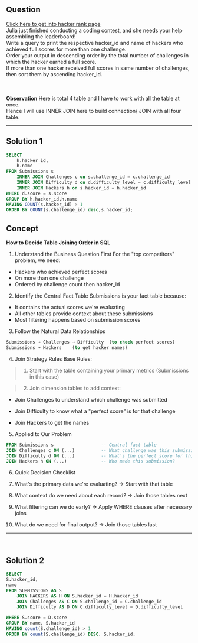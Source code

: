 
## Question


[Click here to get into hacker rank page](https://www.hackerrank.com/challenges/full-score/problem?isFullScreen=true) <br>
Julia just finished conducting a coding contest, and she needs your help assembling the leaderboard! <br>
Write a query to print the respective hacker_id and name of hackers who achieved full scores for more than one challenge. <br>
Order your output in descending order by the total number of challenges in which the hacker earned a full score.<br>
If more than one hacker received full scores in same number of challenges, then sort them by ascending hacker_id.<br>
<br>
<br>

**Observation**
Here is total 4 table and I have to work with all the table at once.<br>
Hence I will use INNER JOIN here to build connection/ JOIN with all four table.<br>

-----------
## Solution 1

```sql
SELECT 
    h.hacker_id,
    h.name 
FROM Submissions s
    INNER JOIN Challenges c on s.challenge_id = c.challenge_id
    INNER JOIN Difficulty d on d.difficulty_level = c.difficulty_level
    INNER JOIN Hackers h on s.hacker_id = h.hacker_id
WHERE d.score = s.score
GROUP BY h.hacker_id,h.name
HAVING COUNT(s.hacker_id) > 1
ORDER BY COUNT(s.challenge_id) desc,s.hacker_id;
```

## Concept
**How to Decide Table Joining Order in SQL**
1. Understand the Business Question First
   For the "top competitors" problem, we need:

* Hackers who achieved perfect scores
* On more than one challenge
* Ordered by challenge count then hacker_id

2. Identify the Central Fact Table
Submissions is your fact table because:
* It contains the actual scores we're evaluating
* All other tables provide context about these submissions
* Most filtering happens based on submission scores
  
3. Follow the Natural Data Relationships
```sql
Submissions → Challenges → Difficulty  (to check perfect scores)
Submissions → Hackers    (to get hacker names)
```
4. Join Strategy Rules
Base Rules:
> 1. Start with the table containing your primary metrics (Submissions in this case)

> 2. Join dimension tables to add context:

- Join Challenges to understand which challenge was submitted

- Join Difficulty to know what a "perfect score" is for that challenge

- Join Hackers to get the names

5. Applied to Our Problem
   
```sql
FROM Submissions s                  -- Central fact table
JOIN Challenges c ON (...)          -- What challenge was this submission for?
JOIN Difficulty d ON (...)          -- What's the perfect score for this challenge?
JOIN Hackers h ON (...)             -- Who made this submission?
```

6. Quick Decision Checklist
1. What's the primary data we're evaluating? → Start with that table

2. What context do we need about each record? → Join those tables next

3. What filtering can we do early? → Apply WHERE clauses after necessary joins

4. What do we need for final output? → Join those tables last

----------------------------------------------



<br>

## Solution 2
```sql
SELECT
S.hacker_id,
name
FROM SUBMISSIONS AS S
    JOIN HACKERS AS H ON S.hacker_id = H.hacker_id
    JOIN Challenges AS C ON S.challenge_id = C.challenge_id
    JOIN Difficulty AS D ON C.difficulty_level = D.difficulty_level

WHERE S.score = D.score
GROUP BY name, S.hacker_id
HAVING count(S.challenge_id) > 1
ORDER BY count(S.challenge_id) DESC, S.hacker_id;
```

